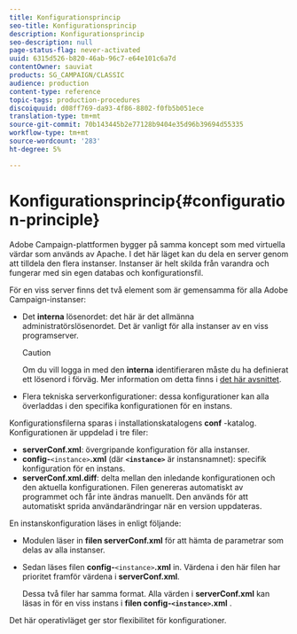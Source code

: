 ```yaml
---
title: Konfigurationsprincip
seo-title: Konfigurationsprincip
description: Konfigurationsprincip
seo-description: null
page-status-flag: never-activated
uuid: 6315d526-b820-46ab-96c7-e64e101c6a7d
contentOwner: sauviat
products: SG_CAMPAIGN/CLASSIC
audience: production
content-type: reference
topic-tags: production-procedures
discoiquuid: d08ff769-da93-4f86-8802-f0fb5b051ece
translation-type: tm+mt
source-git-commit: 70b143445b2e77128b9404e35d96b39694d55335
workflow-type: tm+mt
source-wordcount: '283'
ht-degree: 5%

---
```



# Konfigurationsprincip{#configuration-principle}

Adobe Campaign-plattformen bygger på samma koncept som med virtuella värdar som används av Apache. I det här läget kan du dela en server genom att tilldela den flera instanser. Instanser är helt skilda från varandra och fungerar med sin egen databas och konfigurationsfil.

För en viss server finns det två element som är gemensamma för alla Adobe Campaign-instanser:

* Det **interna** lösenordet: det här är det allmänna administratörslösenordet. Det är vanligt för alla instanser av en viss programserver.

   >[!CAUTION]
   >
   >Om du vill logga in med den **interna** identifieraren måste du ha definierat ett lösenord i förväg. Mer information om detta finns i [det här avsnittet](../../installation/using/campaign-server-configuration.md#internal-identifier).

* Flera tekniska serverkonfigurationer: dessa konfigurationer kan alla överladdas i den specifika konfigurationen för en instans.

Konfigurationsfilerna sparas i installationskatalogens **conf** -katalog. Konfigurationen är uppdelad i tre filer:

* **serverConf.xml**: övergripande konfiguration för alla instanser.
* **config-**`<instance>`**.xml** (där **`<instance>`** är instansnamnet): specifik konfiguration för en instans.
* **serverConf.xml.diff**: delta mellan den inledande konfigurationen och den aktuella konfigurationen. Filen genereras automatiskt av programmet och får inte ändras manuellt. Den används för att automatiskt sprida användarändringar när en version uppdateras.

En instanskonfiguration läses in enligt följande:

* Modulen läser in **filen serverConf.xml** för att hämta de parametrar som delas av alla instanser.
* Sedan läses filen **config-**`<instance>`**.xml** in. Värdena i den här filen har prioritet framför värdena i **serverConf.xml**.

   Dessa två filer har samma format. Alla värden i **serverConf.xml** kan läsas in för en viss instans i **filen config-`<instance>`.xml** .

Det här operativläget ger stor flexibilitet för konfigurationer.
